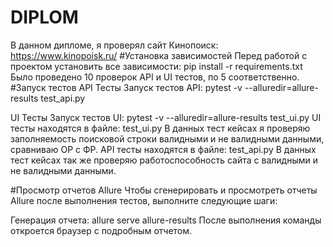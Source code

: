 # DIPLOM
В данном дипломе, я проверял сайт Кинопоиск: https://www.kinopoisk.ru/
#Установка зависимостей 
Перед работой с проектом установить все зависимости: pip install -r requirements.txt
Было проведено 10 проверок API и UI тестов, по 5 соответственно. 
#Запуск тестов 
API Тесты 
Запуск тестов API: pytest -v --alluredir=allure-results test_api.py 
 
UI Тесты 
Запуск тестов UI: pytest -v --alluredir=allure-results test_ui.py
UI тесты находятся в файле: test_ui.py
В данных тест кейсах я проверяю заполняемость поисковой строки валидными и не валидными данными, сравниваю ОР с ФР.
API тесты находятся в файле: test_api.py
В данных тест кейсах так же проверяю работоспособность сайта с валидными и не валидными данными.

#Просмотр отчетов Allure 
Чтобы сгенерировать и просмотреть отчеты Allure после выполнения тестов, выполните следующие шаги: 
 
Генерация отчета: allure serve allure-results 
После выполнения команды откроется браузер с подробным отчетом.


